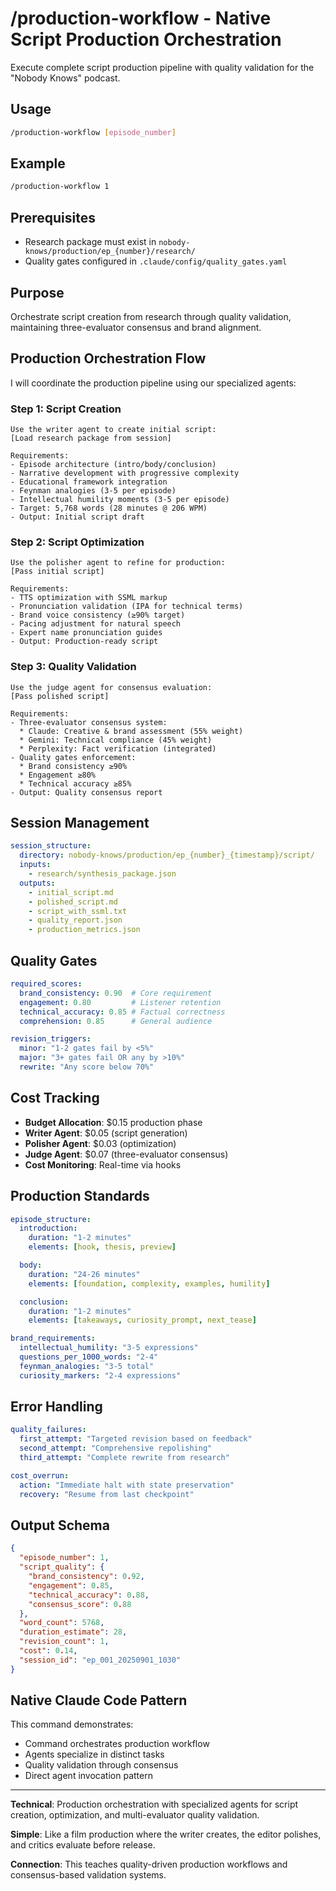 # /production-workflow - Native Script Production Orchestration

Execute complete script production pipeline with quality validation for the "Nobody Knows" podcast.

## Usage

```bash
/production-workflow [episode_number]
```

## Example

```bash
/production-workflow 1
```

## Prerequisites

- Research package must exist in `nobody-knows/production/ep_{number}/research/`
- Quality gates configured in `.claude/config/quality_gates.yaml`

## Purpose

Orchestrate script creation from research through quality validation, maintaining three-evaluator consensus and brand alignment.

## Production Orchestration Flow

I will coordinate the production pipeline using our specialized agents:

### Step 1: Script Creation
```
Use the writer agent to create initial script:
[Load research package from session]

Requirements:
- Episode architecture (intro/body/conclusion)
- Narrative development with progressive complexity
- Educational framework integration
- Feynman analogies (3-5 per episode)
- Intellectual humility moments (3-5 per episode)
- Target: 5,768 words (28 minutes @ 206 WPM)
- Output: Initial script draft
```

### Step 2: Script Optimization
```
Use the polisher agent to refine for production:
[Pass initial script]

Requirements:
- TTS optimization with SSML markup
- Pronunciation validation (IPA for technical terms)
- Brand voice consistency (≥90% target)
- Pacing adjustment for natural speech
- Expert name pronunciation guides
- Output: Production-ready script
```

### Step 3: Quality Validation
```
Use the judge agent for consensus evaluation:
[Pass polished script]

Requirements:
- Three-evaluator consensus system:
  * Claude: Creative & brand assessment (55% weight)
  * Gemini: Technical compliance (45% weight)
  * Perplexity: Fact verification (integrated)
- Quality gates enforcement:
  * Brand consistency ≥90%
  * Engagement ≥80%
  * Technical accuracy ≥85%
- Output: Quality consensus report
```

## Session Management

```yaml
session_structure:
  directory: nobody-knows/production/ep_{number}_{timestamp}/script/
  inputs:
    - research/synthesis_package.json
  outputs:
    - initial_script.md
    - polished_script.md
    - script_with_ssml.txt
    - quality_report.json
    - production_metrics.json
```

## Quality Gates

```yaml
required_scores:
  brand_consistency: 0.90  # Core requirement
  engagement: 0.80         # Listener retention
  technical_accuracy: 0.85 # Factual correctness
  comprehension: 0.85      # General audience

revision_triggers:
  minor: "1-2 gates fail by <5%"
  major: "3+ gates fail OR any by >10%"
  rewrite: "Any score below 70%"
```

## Cost Tracking

- **Budget Allocation**: $0.15 production phase
- **Writer Agent**: $0.05 (script generation)
- **Polisher Agent**: $0.03 (optimization)
- **Judge Agent**: $0.07 (three-evaluator consensus)
- **Cost Monitoring**: Real-time via hooks

## Production Standards

```yaml
episode_structure:
  introduction:
    duration: "1-2 minutes"
    elements: [hook, thesis, preview]

  body:
    duration: "24-26 minutes"
    elements: [foundation, complexity, examples, humility]

  conclusion:
    duration: "1-2 minutes"
    elements: [takeaways, curiosity_prompt, next_tease]

brand_requirements:
  intellectual_humility: "3-5 expressions"
  questions_per_1000_words: "2-4"
  feynman_analogies: "3-5 total"
  curiosity_markers: "2-4 expressions"
```

## Error Handling

```yaml
quality_failures:
  first_attempt: "Targeted revision based on feedback"
  second_attempt: "Comprehensive repolishing"
  third_attempt: "Complete rewrite from research"

cost_overrun:
  action: "Immediate halt with state preservation"
  recovery: "Resume from last checkpoint"
```

## Output Schema

```json
{
  "episode_number": 1,
  "script_quality": {
    "brand_consistency": 0.92,
    "engagement": 0.85,
    "technical_accuracy": 0.88,
    "consensus_score": 0.88
  },
  "word_count": 5768,
  "duration_estimate": 28,
  "revision_count": 1,
  "cost": 0.14,
  "session_id": "ep_001_20250901_1030"
}
```

## Native Claude Code Pattern

This command demonstrates:
- Command orchestrates production workflow
- Agents specialize in distinct tasks
- Quality validation through consensus
- Direct agent invocation pattern

---

**Technical**: Production orchestration with specialized agents for script creation, optimization, and multi-evaluator quality validation.

**Simple**: Like a film production where the writer creates, the editor polishes, and critics evaluate before release.

**Connection**: This teaches quality-driven production workflows and consensus-based validation systems.
